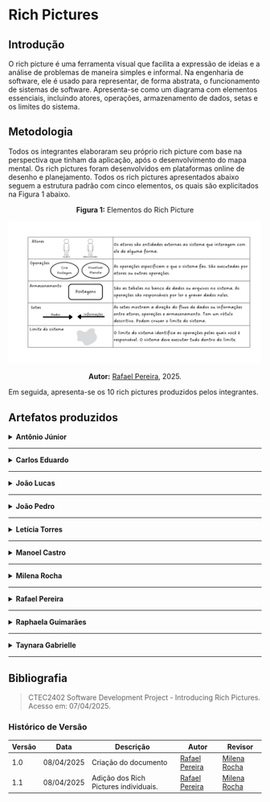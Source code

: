 # Rich Pictures

## Introdução

O rich picture é uma ferramenta visual que facilita a expressão de ideias e a análise de problemas de maneira simples e informal. Na engenharia de software, ele é usado para representar, de forma abstrata, o funcionamento de sistemas de software. Apresenta-se como um diagrama com elementos essenciais, incluindo atores, operações, armazenamento de dados, setas e os limites do sistema.


## Metodologia

Todos os integrantes elaboraram seu próprio rich picture com base na perspectiva que tinham da aplicação, após o desenvolvimento do mapa mental. Os rich pictures foram desenvolvidos em plataformas online de desenho e planejamento. 
Todos os rich pictures apresentados abaixo seguem a estrutura padrão com cinco elementos, os quais são explicitados na Figura 1 abaixo.

<center>

**Figura 1:** Elementos do Rich Picture

![Mapa Mental](assets/LegendaRichPicture.png)

**Autor:** [Rafael Pereira](https://github.com/rafgpereira), 2025.
</center>

Em seguida, apresenta-se os 10 rich pictures produzidos pelos integrantes.

## Artefatos produzidos


<details>
<summary><b>Antônio Júnior</b></summary>

<center>

**Figura 2:** Rich Picture Antônio Júnior

![Antonio Junior](assets/RPAntonio.png)

**Autor:** [Antônio Júnior](https://github.com/antonioleaojr), 2025.
</center>
</details>

---

<details>
<summary><b>Carlos Eduardo</b></summary>

<center>

**Figura 3:** Rich Picture Carlos Eduardo

![Carlos Eduardo](assets/RPCarlos.png)

**Autor:** [Carlos Eduardo](https://github.com/dudupaz), 2025.
</center>
</details>

---

<details>
<summary><b>João Lucas</b></summary>

<center>

**Figura 4:** Rich Picture João Lucas

![João Lucas](assets/RPJLucas.png)

**Autor:** [João Lucas](https://github.com/jlucasiqueira), 2025.
</center>
</details>

---

<details>
<summary><b>João Pedro</b></summary>

<center>

**Figura 5:** Rich Picture João Pedro

![João Pedro](assets/RPJPedro.png)

**Autor:** [João Pedro](https://github.com/JoaoPedrooSS), 2025.
</center>
</details>

---
<details>
<summary><b>Letícia Torres</b></summary>

<center>

**Figura 6:** Rich Picture Letícia Torres

![Letícia Torres](assets/RPLeticia.png)

**Autor:** [Letícia Torres](https://github.com/leticiatmartins), 2025.
</center>
</details>

---
<details>
<summary><b>Manoel Castro</b></summary>

<center>

**Figura 7:** Rich Picture Manoel Castro

![Manoel Castro](assets/RPManoel.png)

**Autor:** [Manoel Castro](https://github.com/manoelmoura), 2025.
</center>
</details>

---
<details>
<summary><b>Milena Rocha</b></summary>

<center>

**Figura 8:** Rich Picture Milena Rocha

![Milena Rocha](assets/RPMilena.png)

**Autor:** [Milena Rocha](https://github.com/MilenaFRocha), 2025.
</center>
</details>

---
<details>
<summary><b>Rafael Pereira</b></summary>

<center>

**Figura 9:** Rich Picture Rafael Pereira

![Rafael Pereira](assets/RPRafael.png)

**Autor:** [Rafael Pereira](https://github.com/rafgpereira), 2025.
</center>
</details>

---
<details>
<summary><b>Raphaela Guimarães</b></summary>

<center>

**Figura 10:** Rich Picture Raphaela Guimarães

![Raphaela Guimarães](assets/RPRaphaela.png)

**Autor:** [Raphaela Guimarães](https://github.com/raphaiela), 2025.
</center>
</details>

---
<details>
<summary><b>Taynara Gabrielle</b></summary>

<center>

**Figura 11:** Rich Picture Taynara Gabrielle

![Taynara Gabrielle](assets/RPTaynara.png)

**Autor:** [Taynara Gabrielle](https://github.com/taybalau), 2025.
</center>
</details>

---

## Bibliografia

> CTEC2402 Software Development Project - Introducing Rich Pictures. Acesso em: 07/04/2025.


### **Histórico de Versão**

| Versão | Data       | Descrição                                      | Autor               | Revisor            |
|--------|------------|------------------------------------------------|---------------------|--------------------|
| 1.0    | 08/04/2025 | Criação do documento | [Rafael Pereira](https://github.com/rafgpereira)   |  [Milena Rocha](https://github.com/milenafrocha)  |
| 1.1    | 08/04/2025 | Adição dos Rich Pictures individuais. | [Rafael Pereira](https://github.com/rafgpereira)   |  [Milena Rocha](https://github.com/milenafrocha)  |